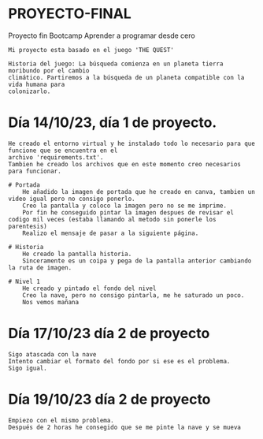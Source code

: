 # PROYECTO-FINAL
Proyecto fin Bootcamp Aprender a programar desde cero

    Mi proyecto esta basado en el juego 'THE QUEST'

    Historia del juego: La búsqueda comienza en un planeta tierra moribundo por el cambio
    climático. Partiremos a la búsqueda de un planeta compatible con la vida humana para
    colonizarlo.

# Día 14/10/23, día 1 de proyecto.
    He creado el entorno virtual y he instalado todo lo necesario para que funcione que se encuentra en el
    archivo 'requirements.txt'. 
    Tambien he creado los archivos que en este momento creo necesarios para funcionar.
    
    # Portada
        He añadido la imagen de portada que he creado en canva, tambien un video igual pero no consigo ponerlo.
        Creo la pantalla y coloco la imagen pero no se me imprime.
        Por fin he conseguido pintar la imagen despues de revisar el codigo mil veces (estaba llamando al metodo sin ponerle los parentesis)
        Realizo el mensaje de pasar a la siguiente página.

    # Historia
        He creado la pantalla historia.
        Sinceramente es un coipa y pega de la pantalla anterior cambiando la ruta de imagen.

    # Nivel 1 
        He creado y pintado el fondo del nivel
        Creo la nave, pero no consigo pintarla, me he saturado un poco.
        Nos vemos mañana


# Día 17/10/23 día 2 de proyecto
    Sigo atascada con la nave 
    Intento cambiar el formato del fondo por si ese es el problema.
    Sigo igual.


# Día 19/10/23 día 2 de proyecto
    Empiezo con el mismo problema.
    Después de 2 horas he consegido que se me pinte la nave y se mueva